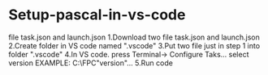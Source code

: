 # Setup-pascal-in-vs-code
file task.json and launch.json
1.Download two file task.json and launch.json
2.Create folder in VS code named ".vscode"
3.Put two file just in step 1 into folder ".vscode"
4.In VS code. press Terminal-> Configure Taks... select version EXAMPLE: C:\FPC\"version"\...
5.Run code
